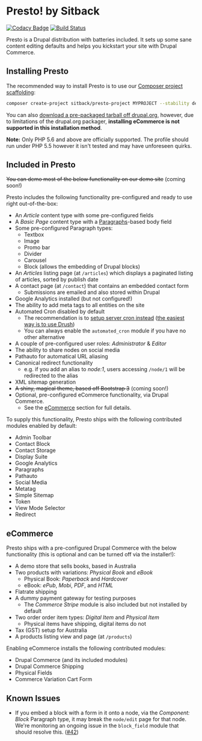 # Presto! by Sitback

[![Codacy Badge](https://api.codacy.com/project/badge/Grade/3ca20fbf911a42debffcaccaffffefce)](https://www.codacy.com/app/sitback/presto?utm_source=github.com&utm_medium=referral&utm_content=Sitback/presto&utm_campaign=badger) [![Build Status](https://travis-ci.org/Sitback/presto.svg?branch=8.x-1.x)](https://travis-ci.org/Sitback/presto)

Presto is a Drupal distribution with batteries included. It sets up some sane content editing defaults and helps you kickstart your site with Drupal Commerce.

## Installing Presto
The recommended way to install Presto is to use our [Composer project scaffolding](https://github.com/Sitback/presto-project):
```bash
composer create-project sitback/presto-project MYPROJECT --stability dev --no-interaction
```

You can also [download a pre-packaged tarball off drupal.org](https://www.drupal.org/project/presto), however, due to limitations of the drupal.org packager, **installing eCommerce is not supported in this installation method**.

**Note:** Only PHP 5.6 and above are officially supported. The profile should run under PHP 5.5 however it isn't tested and may have unforeseen quirks.

## Included in Presto

~~You can demo most of the below functionality on our demo site~~ (coming soon!)

Presto includes the following functionality pre-configured and ready to use right out-of-the-box:

* An _Article_ content type with some pre-configured fields
* A _Basic Page_ content type with a [Paragraphs](https://www.drupal.org/project/paragraphs)-based body field
* Some pre-configured Paragraph types:
  - Textbox
  - Image
  - Promo bar
  - Divider
  - Carousel
  - Block (allows the embedding of Drupal blocks)
* An _Articles_ listing page (at `/articles`) which displays a paginated listing of articles, sorted by publish date
* A contact page (at `/contact`) that contains an embedded contact form
  - Submissions are emailed and also stored within Drupal
* Google Analytics installed (but not configured!)
* The ability to add meta tags to all entities on the site
* Automated Cron disabled by default
  - The recommendation is to [setup server cron instead](https://www.drupal.org/docs/7/setting-up-cron-for-drupal/configuring-cron-jobs-using-the-cron-command) ([the easiest way is to use Drush](http://www.drush.org/en/master/cron/))
  - You can always enable the `automated_cron` module if you have no other alternative
* A couple of pre-configured user roles: _Administrator_ & _Editor_
* The ability to share nodes on social media
* Pathauto for automatical URL aliasing
* Canonical redirect functionality
  - e.g. if you add an alias to _node:1_, users accessing `/node/1` will be redirected to the alias
* XML sitemap generation
* ~~A shiny, magical theme, based off Bootstrap 3~~ (coming soon!)
* Optional, pre-configured eCommerce functionality, via Drupal Commerce.
  - See the [eCommerce](#ecommerce) section for full details.

To supply this functionality, Presto ships with the following contributed modules enabled by default:

* Admin Toolbar
* Contact Block
* Contact Storage
* Display Suite
* Google Analytics
* Paragraphs
* Pathauto
* Social Media
* Metatag
* Simple Sitemap
* Token
* View Mode Selector
* Redirect

## eCommerce

Presto ships with a pre-configured Drupal Commerce with the below functionality (this is optional and can be turned off via the installer!):

* A demo store that sells books, based in Australia
* Two products with variations: _Physical Book_ and _eBook_
  - Physical Book: _Paperback_ and _Hardcover_
  - eBook: _ePub_, _Mobi_, _PDF_, and _HTML_
* Flatrate shipping
* A dummy payment gateway for testing purposes
  - The _Commerce Stripe_ module is also included but not installed by default
* Two order order item types: _Digital Item_ and _Physical Item_
  - Physical items have shipping, digital items do not
* Tax (GST) setup for Australia
* A products listing view and page (at `/products`)

Enabling eCommerce installs the following contributed modules:

* Drupal Commerce (and its included modules)
* Drupal Commerce Shipping
* Physical Fields
* Commerce Variation Cart Form

## Known Issues

* If you embed a block with a form in it onto a node, via the _Component: Block_ Paragraph type, it may break the `node/edit` page for that node. We're monitoring an ongoing issue in the `block_field` module that should resolve this. ([#42](Sitback/presto#42))
